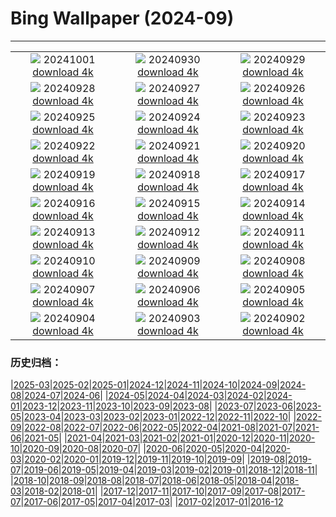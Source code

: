 # Bing Wallpaper (2024-09)
**************
| | | |
| :----: | :----: | :----: |
| ![](https://www.bing.com/th?id=OHR.HalfDomeYosemite_EN-IN3902421361_1920x1080.jpg) 20241001 [download 4k](https://www.bing.com/th?id=OHR.HalfDomeYosemite_EN-IN3902421361_UHD.jpg) | ![](https://www.bing.com/th?id=OHR.WalrusNorway_EN-IN4352146367_1920x1080.jpg) 20240930 [download 4k](https://www.bing.com/th?id=OHR.WalrusNorway_EN-IN4352146367_UHD.jpg) | ![](https://www.bing.com/th?id=OHR.ConnecticutBridge_EN-IN3322601847_1920x1080.jpg) 20240929 [download 4k](https://www.bing.com/th?id=OHR.ConnecticutBridge_EN-IN3322601847_UHD.jpg) |
| ![](https://www.bing.com/th?id=OHR.FloridaSeashore_EN-IN2946245730_1920x1080.jpg) 20240928 [download 4k](https://www.bing.com/th?id=OHR.FloridaSeashore_EN-IN2946245730_UHD.jpg) | ![](https://www.bing.com/th?id=OHR.VeniceAerial_EN-IN2638261499_1920x1080.jpg) 20240927 [download 4k](https://www.bing.com/th?id=OHR.VeniceAerial_EN-IN2638261499_UHD.jpg) | ![](https://www.bing.com/th?id=OHR.LittleToucanet_EN-IN1849827364_1920x1080.jpg) 20240926 [download 4k](https://www.bing.com/th?id=OHR.LittleToucanet_EN-IN1849827364_UHD.jpg) |
| ![](https://www.bing.com/th?id=OHR.GiantSequoias_EN-IN1537226741_1920x1080.jpg) 20240925 [download 4k](https://www.bing.com/th?id=OHR.GiantSequoias_EN-IN1537226741_UHD.jpg) | ![](https://www.bing.com/th?id=OHR.SkaftafellWaterfall_EN-IN1234167290_1920x1080.jpg) 20240924 [download 4k](https://www.bing.com/th?id=OHR.SkaftafellWaterfall_EN-IN1234167290_UHD.jpg) | ![](https://www.bing.com/th?id=OHR.IcebergOtter_EN-IN0982120054_1920x1080.jpg) 20240923 [download 4k](https://www.bing.com/th?id=OHR.IcebergOtter_EN-IN0982120054_UHD.jpg) |
| ![](https://www.bing.com/th?id=OHR.BadaBagh_EN-IN0375946006_1920x1080.jpg) 20240922 [download 4k](https://www.bing.com/th?id=OHR.BadaBagh_EN-IN0375946006_UHD.jpg) | ![](https://www.bing.com/th?id=OHR.MunichBeerfest_EN-IN6726777088_1920x1080.jpg) 20240921 [download 4k](https://www.bing.com/th?id=OHR.MunichBeerfest_EN-IN6726777088_UHD.jpg) | ![](https://www.bing.com/th?id=OHR.OcracokeLight_EN-IN6376239162_1920x1080.jpg) 20240920 [download 4k](https://www.bing.com/th?id=OHR.OcracokeLight_EN-IN6376239162_UHD.jpg) |
| ![](https://www.bing.com/th?id=OHR.PiratePlayground_EN-IN4927123173_1920x1080.jpg) 20240919 [download 4k](https://www.bing.com/th?id=OHR.PiratePlayground_EN-IN4927123173_UHD.jpg) | ![](https://www.bing.com/th?id=OHR.GujoHachiman_EN-IN9529217040_1920x1080.jpg) 20240918 [download 4k](https://www.bing.com/th?id=OHR.GujoHachiman_EN-IN9529217040_UHD.jpg) | ![](https://www.bing.com/th?id=OHR.MidAutumnSingapore_EN-IN2546411546_1920x1080.jpg) 20240917 [download 4k](https://www.bing.com/th?id=OHR.MidAutumnSingapore_EN-IN2546411546_UHD.jpg) |
| ![](https://www.bing.com/th?id=OHR.SunriseWallabies_EN-IN8975505298_1920x1080.jpg) 20240916 [download 4k](https://www.bing.com/th?id=OHR.SunriseWallabies_EN-IN8975505298_UHD.jpg) | ![](https://www.bing.com/th?id=OHR.SantaCruzHummer_EN-IN8727128444_1920x1080.jpg) 20240915 [download 4k](https://www.bing.com/th?id=OHR.SantaCruzHummer_EN-IN8727128444_UHD.jpg) | ![](https://www.bing.com/th?id=OHR.RapaNuiSunrise_EN-IN8068654010_1920x1080.jpg) 20240914 [download 4k](https://www.bing.com/th?id=OHR.RapaNuiSunrise_EN-IN8068654010_UHD.jpg) |
| ![](https://www.bing.com/th?id=OHR.PointReyes_EN-IN7769414761_1920x1080.jpg) 20240913 [download 4k](https://www.bing.com/th?id=OHR.PointReyes_EN-IN7769414761_UHD.jpg) | ![](https://www.bing.com/th?id=OHR.DolphinReunion_EN-IN7368159128_1920x1080.jpg) 20240912 [download 4k](https://www.bing.com/th?id=OHR.DolphinReunion_EN-IN7368159128_UHD.jpg) | ![](https://www.bing.com/th?id=OHR.AkshardhamDL_EN-IN1118148366_1920x1080.jpg) 20240911 [download 4k](https://www.bing.com/th?id=OHR.AkshardhamDL_EN-IN1118148366_UHD.jpg) |
| ![](https://www.bing.com/th?id=OHR.BridgeLisbon_EN-IN7053832547_1920x1080.jpg) 20240910 [download 4k](https://www.bing.com/th?id=OHR.BridgeLisbon_EN-IN7053832547_UHD.jpg) | ![](https://www.bing.com/th?id=OHR.IguazuRainbow_EN-IN6797774904_1920x1080.jpg) 20240909 [download 4k](https://www.bing.com/th?id=OHR.IguazuRainbow_EN-IN6797774904_UHD.jpg) | ![](https://www.bing.com/th?id=OHR.StockholmLibrary_EN-IN6522849602_1920x1080.jpg) 20240908 [download 4k](https://www.bing.com/th?id=OHR.StockholmLibrary_EN-IN6522849602_UHD.jpg) |
| ![](https://www.bing.com/th?id=OHR.GaneshaIdol_EN-IN0545844303_1920x1080.jpg) 20240907 [download 4k](https://www.bing.com/th?id=OHR.GaneshaIdol_EN-IN0545844303_UHD.jpg) | ![](https://www.bing.com/th?id=OHR.GlenariffPark_EN-IN6316433789_1920x1080.jpg) 20240906 [download 4k](https://www.bing.com/th?id=OHR.GlenariffPark_EN-IN6316433789_UHD.jpg) | ![](https://www.bing.com/th?id=OHR.TIFF2024_EN-IN3142242773_1920x1080.jpg) 20240905 [download 4k](https://www.bing.com/th?id=OHR.TIFF2024_EN-IN3142242773_UHD.jpg) |
| ![](https://www.bing.com/th?id=OHR.DuskyOwls_EN-IN2854960722_1920x1080.jpg) 20240904 [download 4k](https://www.bing.com/th?id=OHR.DuskyOwls_EN-IN2854960722_UHD.jpg) | ![](https://www.bing.com/th?id=OHR.AlpineLakes_EN-IN2610017297_1920x1080.jpg) 20240903 [download 4k](https://www.bing.com/th?id=OHR.AlpineLakes_EN-IN2610017297_UHD.jpg) | ![](https://www.bing.com/th?id=OHR.RhinoMother_EN-IN4208210232_1920x1080.jpg) 20240902 [download 4k](https://www.bing.com/th?id=OHR.RhinoMother_EN-IN4208210232_UHD.jpg) |

### 历史归档：

|[2025-03](bing/2025-03/2025-03.md)|[2025-02](bing/2025-02/2025-02.md)|[2025-01](bing/2025-01/2025-01.md)|[2024-12](bing/2024-12/2024-12.md)|[2024-11](bing/2024-11/2024-11.md)|[2024-10](bing/2024-10/2024-10.md)|[2024-09](bing/2024-09/2024-09.md)|[2024-08](bing/2024-08/2024-08.md)|[2024-07](bing/2024-07/2024-07.md)|[2024-06](bing/2024-06/2024-06.md)|
|[2024-05](bing/2024-05/2024-05.md)|[2024-04](bing/2024-04/2024-04.md)|[2024-03](bing/2024-03/2024-03.md)|[2024-02](bing/2024-02/2024-02.md)|[2024-01](bing/2024-01/2024-01.md)|[2023-12](bing/2023-12/2023-12.md)|[2023-11](bing/2023-11/2023-11.md)|[2023-10](bing/2023-10/2023-10.md)|[2023-09](bing/2023-09/2023-09.md)|[2023-08](bing/2023-08/2023-08.md)|
|[2023-07](bing/2023-07/2023-07.md)|[2023-06](bing/2023-06/2023-06.md)|[2023-05](bing/2023-05/2023-05.md)|[2023-04](bing/2023-04/2023-04.md)|[2023-03](bing/2023-03/2023-03.md)|[2023-02](bing/2023-02/2023-02.md)|[2023-01](bing/2023-01/2023-01.md)|[2022-12](bing/2022-12/2022-12.md)|[2022-11](bing/2022-11/2022-11.md)|[2022-10](bing/2022-10/2022-10.md)|
|[2022-09](bing/2022-09/2022-09.md)|[2022-08](bing/2022-08/2022-08.md)|[2022-07](bing/2022-07/2022-07.md)|[2022-06](bing/2022-06/2022-06.md)|[2022-05](bing/2022-05/2022-05.md)|[2022-04](bing/2022-04/2022-04.md)|[2021-08](bing/2021-08/2021-08.md)|[2021-07](bing/2021-07/2021-07.md)|[2021-06](bing/2021-06/2021-06.md)|[2021-05](bing/2021-05/2021-05.md)|
|[2021-04](bing/2021-04/2021-04.md)|[2021-03](bing/2021-03/2021-03.md)|[2021-02](bing/2021-02/2021-02.md)|[2021-01](bing/2021-01/2021-01.md)|[2020-12](bing/2020-12/2020-12.md)|[2020-11](bing/2020-11/2020-11.md)|[2020-10](bing/2020-10/2020-10.md)|[2020-09](bing/2020-09/2020-09.md)|[2020-08](bing/2020-08/2020-08.md)|[2020-07](bing/2020-07/2020-07.md)|
|[2020-06](bing/2020-06/2020-06.md)|[2020-05](bing/2020-05/2020-05.md)|[2020-04](bing/2020-04/2020-04.md)|[2020-03](bing/2020-03/2020-03.md)|[2020-02](bing/2020-02/2020-02.md)|[2020-01](bing/2020-01/2020-01.md)|[2019-12](bing/2019-12/2019-12.md)|[2019-11](bing/2019-11/2019-11.md)|[2019-10](bing/2019-10/2019-10.md)|[2019-09](bing/2019-09/2019-09.md)|
|[2019-08](bing/2019-08/2019-08.md)|[2019-07](bing/2019-07/2019-07.md)|[2019-06](bing/2019-06/2019-06.md)|[2019-05](bing/2019-05/2019-05.md)|[2019-04](bing/2019-04/2019-04.md)|[2019-03](bing/2019-03/2019-03.md)|[2019-02](bing/2019-02/2019-02.md)|[2019-01](bing/2019-01/2019-01.md)|[2018-12](bing/2018-12/2018-12.md)|[2018-11](bing/2018-11/2018-11.md)|
|[2018-10](bing/2018-10/2018-10.md)|[2018-09](bing/2018-09/2018-09.md)|[2018-08](bing/2018-08/2018-08.md)|[2018-07](bing/2018-07/2018-07.md)|[2018-06](bing/2018-06/2018-06.md)|[2018-05](bing/2018-05/2018-05.md)|[2018-04](bing/2018-04/2018-04.md)|[2018-03](bing/2018-03/2018-03.md)|[2018-02](bing/2018-02/2018-02.md)|[2018-01](bing/2018-01/2018-01.md)|
|[2017-12](bing/2017-12/2017-12.md)|[2017-11](bing/2017-11/2017-11.md)|[2017-10](bing/2017-10/2017-10.md)|[2017-09](bing/2017-09/2017-09.md)|[2017-08](bing/2017-08/2017-08.md)|[2017-07](bing/2017-07/2017-07.md)|[2017-06](bing/2017-06/2017-06.md)|[2017-05](bing/2017-05/2017-05.md)|[2017-04](bing/2017-04/2017-04.md)|[2017-03](bing/2017-03/2017-03.md)|
|[2017-02](bing/2017-02/2017-02.md)|[2017-01](bing/2017-01/2017-01.md)|[2016-12](bing/2016-12/2016-12.md)